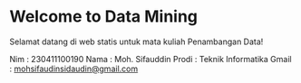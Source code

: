 # Welcome to Data Mining

 Selamat datang di web statis untuk mata kuliah Penambangan Data!


Nim : 230411100190
 Nama : Moh. Sifauddin
 Prodi : Teknik Informatika
 Gmail : mohsifaudinsidaudin@gmail.com

<!--```{tableofcontents}-->
<!--```-->